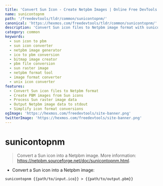 ```yaml
---
title: 'Convert Sun Icon - Create Netpbm Images | Online Free DevTools by Hexmos'
name: sunicontopnm
path: '/freedevtools/tldr/common/sunicontopnm/'
canonical: 'https://hexmos.com/freedevtools/tldr/common/sunicontopnm/'
description: 'Convert Sun icon files to Netpbm image format with sunicontopnm. Create portable bitmaps from older icon formats easily. Free online tool, no registration required.'
category: common
keywords:
  - sun icon to pbm
  - sun icon converter
  - netpbm image generator
  - ico to pbm conversion
  - bitmap image creator
  - pbm file conversion
  - sun raster image
  - netpbm format tool
  - image format converter
  - unix icon converter
features:
  - Convert Sun icon files to Netpbm format
  - Create PBM images from Sun icons
  - Process Sun raster image data
  - Output Netpbm image data to stdout
  - Simplify icon format conversions
ogImage: 'https://hexmos.com/freedevtools/site-banner.png'
twitterImage: 'https://hexmos.com/freedevtools/site-banner.png'
---
```


# sunicontopnm

> Convert a Sun icon into a Netpbm image.
> More information: <https://netpbm.sourceforge.net/doc/sunicontopnm.html>.

- Convert a Sun icon into a Netpbm image:

`sunicontopnm {{path/to/input.ico}} > {{path/to/output.pbm}}`
